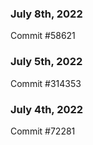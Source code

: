 ### July 8th, 2022

Commit #58621

### July 5th, 2022

Commit #314353


### July 4th, 2022

Commit #72281
